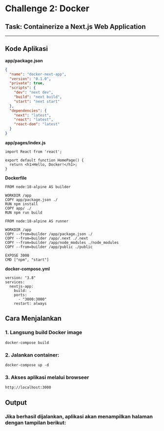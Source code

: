# Challenge 2: Docker
## Task: Containerize a Next.js Web Application


---

## Kode Aplikasi  

**app/package.json**
```json
{
  "name": "docker-next-app",
  "version": "0.1.0",
  "private": true,
  "scripts": {
    "dev": "next dev",
    "build": "next build",
    "start": "next start"
  },
  "dependencies": {
    "next": "latest",
    "react": "latest",
    "react-dom": "latest"
  }
}
```
**app/pages/index.js**
```
import React from 'react';

export default function HomePage() {
  return <h1>Hello, Docker!</h1>;
}
```

**Dockerfile**
```
FROM node:18-alpine AS builder

WORKDIR /app
COPY app/package.json ./
RUN npm install
COPY app/ ./
RUN npm run build

FROM node:18-alpine AS runner

WORKDIR /app
COPY --from=builder /app/package.json ./
COPY --from=builder /app/.next ./.next
COPY --from=builder /app/node_modules ./node_modules
COPY --from=builder /app/public ./public

EXPOSE 3000
CMD ["npm", "start"]
```

**docker-compose.yml**
```
version: "3.8"
services:
  nextjs-app:
    build: .
    ports:
      - "3000:3000"
    restart: always
```

## Cara Menjalankan
### 1. Langsung build Docker image
```
docker-compose build
```
### 2. Jalankan container:
```
docker-compose up -d
```
### 3. Akses aplikasi melalui browseer
```
http://localhost:3000
```

## Output
### Jika berhasil dijalankan, aplikasi akan menampilkan halaman dengan tampilan berikut:






